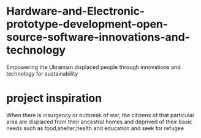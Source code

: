 # Hardware-and-Electronic-prototype-development-open-source-software-innovations-and-technology
Empowering the Ukrainian displaced people through innovations and technology for sustainability 
# project inspiration 
When there is insurgency or outbreak of war, the citizens of that particular area are displaced from their ancestral homes and deprived of their basic needs such as food,shelter,health and education and seek for refugee
